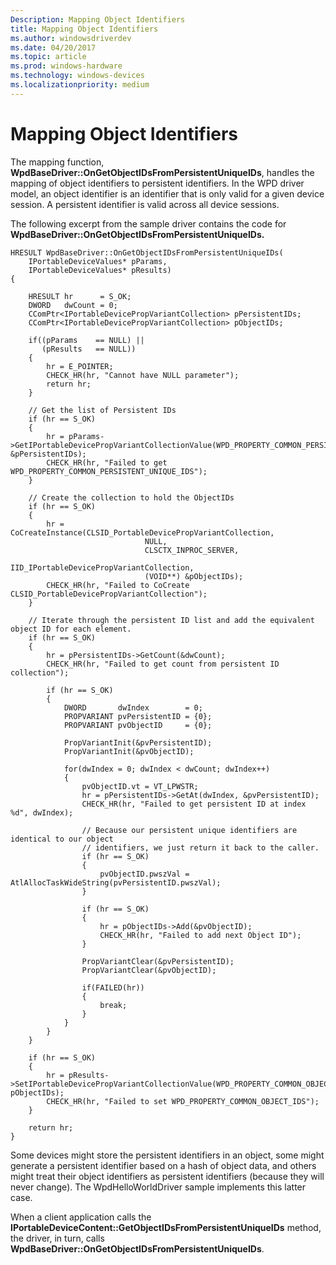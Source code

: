 ```yaml
---
Description: Mapping Object Identifiers
title: Mapping Object Identifiers
ms.author: windowsdriverdev
ms.date: 04/20/2017
ms.topic: article
ms.prod: windows-hardware
ms.technology: windows-devices
ms.localizationpriority: medium
---
```


# Mapping Object Identifiers


The mapping function, **WpdBaseDriver::OnGetObjectIDsFromPersistentUniqueIDs**, handles the mapping of object identifiers to persistent identifiers. In the WPD driver model, an object identifier is an identifier that is only valid for a given device session. A persistent identifier is valid across all device sessions.

The following excerpt from the sample driver contains the code for **WpdBaseDriver::OnGetObjectIDsFromPersistentUniqueIDs.**

```ManagedCPlusPlus
HRESULT WpdBaseDriver::OnGetObjectIDsFromPersistentUniqueIDs(
    IPortableDeviceValues* pParams,
    IPortableDeviceValues* pResults)
{

    HRESULT hr      = S_OK;
    DWORD   dwCount = 0;
    CComPtr<IPortableDevicePropVariantCollection> pPersistentIDs;
    CComPtr<IPortableDevicePropVariantCollection> pObjectIDs;

    if((pParams    == NULL) ||
       (pResults   == NULL))
    {
        hr = E_POINTER;
        CHECK_HR(hr, "Cannot have NULL parameter");
        return hr;
    }

    // Get the list of Persistent IDs
    if (hr == S_OK)
    {
        hr = pParams->GetIPortableDevicePropVariantCollectionValue(WPD_PROPERTY_COMMON_PERSISTENT_UNIQUE_IDS, &pPersistentIDs);
        CHECK_HR(hr, "Failed to get WPD_PROPERTY_COMMON_PERSISTENT_UNIQUE_IDS");
    }

    // Create the collection to hold the ObjectIDs
    if (hr == S_OK)
    {
        hr = CoCreateInstance(CLSID_PortableDevicePropVariantCollection,
                              NULL,
                              CLSCTX_INPROC_SERVER,
                              IID_IPortableDevicePropVariantCollection,
                              (VOID**) &pObjectIDs);
        CHECK_HR(hr, "Failed to CoCreate CLSID_PortableDevicePropVariantCollection");
    }

    // Iterate through the persistent ID list and add the equivalent object ID for each element.
    if (hr == S_OK)
    {
        hr = pPersistentIDs->GetCount(&dwCount);
        CHECK_HR(hr, "Failed to get count from persistent ID collection");

        if (hr == S_OK)
        {
            DWORD       dwIndex        = 0;
            PROPVARIANT pvPersistentID = {0};
            PROPVARIANT pvObjectID     = {0};

            PropVariantInit(&pvPersistentID);
            PropVariantInit(&pvObjectID);

            for(dwIndex = 0; dwIndex < dwCount; dwIndex++)
            {
                pvObjectID.vt = VT_LPWSTR;
                hr = pPersistentIDs->GetAt(dwIndex, &pvPersistentID);
                CHECK_HR(hr, "Failed to get persistent ID at index %d", dwIndex);

                // Because our persistent unique identifiers are identical to our object
                // identifiers, we just return it back to the caller.
                if (hr == S_OK)
                {
                    pvObjectID.pwszVal = AtlAllocTaskWideString(pvPersistentID.pwszVal);
                }

                if (hr == S_OK)
                {
                    hr = pObjectIDs->Add(&pvObjectID);
                    CHECK_HR(hr, "Failed to add next Object ID");
                }

                PropVariantClear(&pvPersistentID);
                PropVariantClear(&pvObjectID);

                if(FAILED(hr))
                {
                    break;
                }
            }
        }
    }

    if (hr == S_OK)
    {
        hr = pResults->SetIPortableDevicePropVariantCollectionValue(WPD_PROPERTY_COMMON_OBJECT_IDS, pObjectIDs);
        CHECK_HR(hr, "Failed to set WPD_PROPERTY_COMMON_OBJECT_IDS");
    }

    return hr;
}
```

Some devices might store the persistent identifiers in an object, some might generate a persistent identifier based on a hash of object data, and others might treat their object identifiers as persistent identifiers (because they will never change). The WpdHelloWorldDriver sample implements this latter case.

When a client application calls the **IPortableDeviceContent::GetObjectIDsFromPersistentUniqueIDs** method, the driver, in turn, calls **WpdBaseDriver::OnGetObjectIDsFromPersistentUniqueIDs**.

 

 




